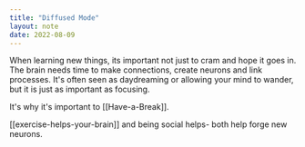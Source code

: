 ```yaml
---
title: "Diffused Mode"
layout: note
date: 2022-08-09
---
```


When learning new things, its important not just to cram and hope it goes in. The brain needs time to make connections, create neurons and link processes. It's often seen as daydreaming or allowing your mind to wander, but it is just as important as focusing.

It's why it's important to [[Have-a-Break]].

[[exercise-helps-your-brain]] and being social helps- both help forge new neurons.
